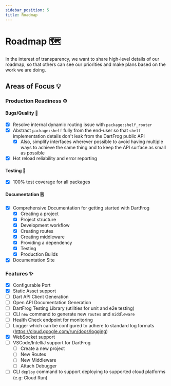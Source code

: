 ```yaml
---
sidebar_position: 5
title: Roadmap
---
```


# Roadmap 🗺️

In the interest of transparency, we want to share high-level details of our roadmap, so that others can see our priorities and make plans based on the work we are doing.

## Areas of Focus 💡

### Production Readiness ⚙️

#### Bugs/Quality 🐛

- [x] Resolve internal dynamic routing issue with `package:shelf_router`
- [x] Abstract `package:shelf` fully from the end-user so that `shelf` implementation details don't leak from the DartFrog public API
  - [x] Also, simplify interfaces wherever possible to avoid having multiple ways to achieve the same thing and to keep the API surface as small as possible
- [x] Hot reload reliability and error reporting

#### Testing 🧪

- [x] 100% test coverage for all packages

#### Documentation 🗒️

- [x] Comprehensive Documentation for getting started with DartFrog
  - [x] Creating a project
  - [x] Project structure
  - [x] Development workflow
  - [x] Creating routes
  - [x] Creating middleware
  - [x] Providing a dependency
  - [x] Testing
  - [x] Production Builds
- [x] Documentation Site

### Features ✨

- [x] Configurable Port
- [x] Static Asset support
- [ ] Dart API Client Generation
- [ ] Open API Documentation Generation
- [ ] DartFrog Testing Library (utilities for unit and e2e testing)
- [ ] CLI `new` command to generate new `routes` and `middleware`
- [ ] Health Check endpoint for monitoring
- [ ] Logger which can be configured to adhere to standard log formats (https://cloud.google.com/run/docs/logging)
- [X] WebSocket support
- [ ] VSCode/IntelliJ support for DartFrog
  - [ ] Create a new project
  - [ ] New Routes
  - [ ] New Middleware
  - [ ] Attach Debugger
- [ ] CLI `deploy` command to support deploying to supported cloud platforms (e.g: Cloud Run)
